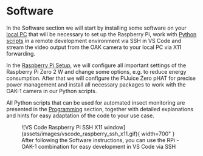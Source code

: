 # Software

In the Software section we will start by installing some software on your
[local PC](localsetup.md) that will be necessary to set up the Raspberry Pi,
work with [Python scripts](programming.md) in a remote development environment
via SSH in VS Code and stream the video output from the OAK camera to your
local PC via X11 forwarding.

In the [Raspberry Pi Setup](pisetup.md), we will configure all important
settings of the Raspberry Pi Zero 2 W and change some options, e.g. to reduce
energy consumption. After that we will configure the PiJuice Zero pHAT for
precise power management and install all necessary packages to work with the
OAK-1 camera in our Python scripts.

All Python scripts that can be used for automated insect monitoring are
presented in the [Programming](programming.md) section, together with detailed
explanations and hints for easy adaptation of the code to your use case.

<figure markdown>
  ![VS Code Raspberry Pi SSH X11 window](assets/images/vscode_raspberry_ssh_x11.gif){ width=700" }
  <figcaption>After following the Software instructions, you can use the RPi - OAK-1
              combination for easy development in VS Code via SSH</figcaption>
</figure>
